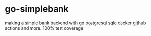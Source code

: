 # go-simplebank
making a simple bank backend with go postgresql sqlc docker github actions and more. 100% test coverage

